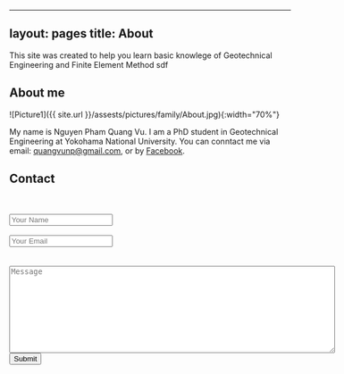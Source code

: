 ----
layout: pages
title: About
---

This site was created to help you learn basic knowlege of Geotechnical Engineering and Finite Element Method
sdf

## About me

![Picture1]({{ site.url }}/assests/pictures/family/About.jpg){:width="70%"}

My name is Nguyen Pham Quang Vu. I am a PhD student in Geotechnical Engineering at Yokohama National University. You can conntact me via email: quangvunp@gmail.com, or by [Facebook]("https://www.facebook.com/quangvu.np"). 

## Contact



<form action="http://getsimpleform.com/messages?form_api_token=475339605245a246498c3b1d364a845b" method="post">
  <input type='hidden' name='redirect_to' value='http://minhajuddin.com/thank-you' />
  <!--<label for='name'>Name</label>-->
  <br />
  <br />
  <input type='text' id='name' name='name' placeholder='Your Name' rows = '2' cols='70' />
  
  <!--<label for='email'>Email</label> -->
  <br />
  <br />
  <input type='text' id='email' name='email' placeholder='Your Email' rows = '2' cols='70' />
  <br />
  <!--<label for='email'>Message</label>-->
  <br />
    <br />
  <textarea id='message' name='message' placeholder='Message' rows='10' cols='70'></textarea>
  <br />
  <input type='submit' value='Submit' />
</form>
